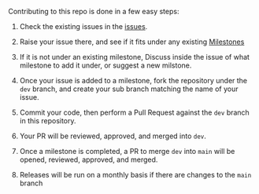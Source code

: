 Contributing to this repo is done in a few easy steps:

1) Check the existing issues in the [issues](https://github.com/baileytec-labs/llama-anywhere/issues).

2) Raise your issue there, and see if it fits under any existing [Milestones](https://github.com/baileytec-labs/llama-anywhere/milestones)

3) If it is not under an existing milestone, Discuss inside the issue of what milestone to add it under, or suggest a new milstone.

4) Once your issue is added to a milestone, fork the repository under the `dev` branch, and create your sub branch matching the name of your issue.

5) Commit your code, then perform a Pull Request against the `dev` branch in this repository.

6) Your PR will be reviewed, approved, and merged into `dev`.

7) Once a milestone is completed, a PR to merge `dev` into `main` will be opened, reviewed, approved, and merged.

8) Releases will be run on a monthly basis if there are changes to the `main` branch
